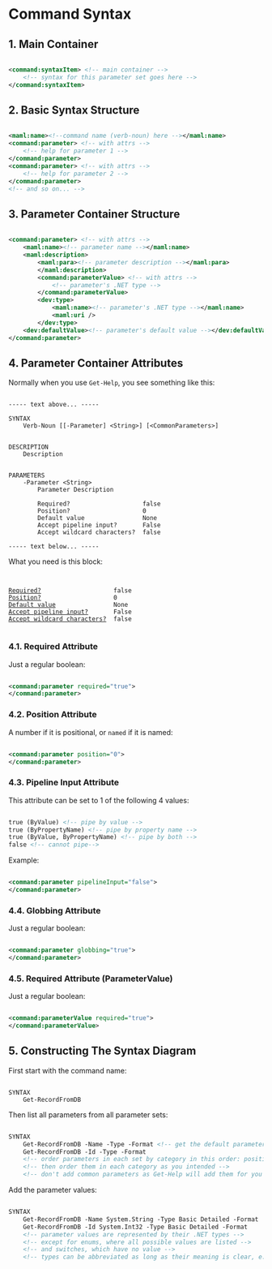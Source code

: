 # Command Syntax

## 1. Main Container

```xml

<command:syntaxItem> <!-- main container -->
    <!-- syntax for this parameter set goes here -->
</command:syntaxItem>

```

## 2. Basic Syntax Structure

```xml

<maml:name><!--command name (verb-noun) here --></maml:name>
<command:parameter> <!-- with attrs -->
    <!-- help for parameter 1 -->
</command:parameter>
<command:parameter> <!-- with attrs -->
    <!-- help for parameter 2 -->
</command:parameter>
<!-- and so on... -->

```

## 3. Parameter Container Structure

<a name="defaultValue">

```xml

<command:parameter> <!-- with attrs -->
    <maml:name><!-- parameter name --></maml:name>
    <maml:description>
        <maml:para><!-- parameter description --></maml:para>
        </maml:description>
        <command:parameterValue> <!-- with attrs -->
            <!-- parameter's .NET type -->
        </command:parameterValue>
        <dev:type>
            <maml:name><!-- parameter's .NET type --></maml:name>
            <maml:uri />
        </dev:type>
    <dev:defaultValue><!-- parameter's default value --></dev:defaultValue>
</command:parameter>

```

## 4. Parameter Container Attributes

Normally when you use ```Get-Help```, you see something like this:

```

----- text above... -----

SYNTAX
    Verb-Noun [[-Parameter] <String>] [<CommonParameters>]


DESCRIPTION
    Description


PARAMETERS
    -Parameter <String>
        Parameter Description

        Required?                    false
        Position?                    0
        Default value                None
        Accept pipeline input?       False
        Accept wildcard characters?  false

----- text below... -----

```

What you need is this block:

<pre><code>

<a href="#required">Required?</a>                    false
<a href="#position">Position?</a>                    0
<a href="#defaultValue">Default value</a>                None
<a href="#pipelineInput">Accept pipeline input?</a>       False
<a href="#globbing">Accept wildcard characters?</a>  false

</code></pre>

### 4.1. Required Attribute <a name="required"></a>

Just a regular boolean:

```xml

<command:parameter required="true">
</command:parameter>

```

### 4.2. Position Attribute <a name="position"></a>

A number if it is positional, or ```named``` if it is named:

```xml

<command:parameter position="0">
</command:parameter>

```

### 4.3. Pipeline Input Attribute <a name="pipelineInput"></a>

This attribute can be set to 1 of the following 4 values:

```xml

true (ByValue) <!-- pipe by value -->
true (ByPropertyName) <!-- pipe by property name -->
true (ByValue, ByPropertyName) <!-- pipe by both -->
false <!-- cannot pipe-->

```

Example:

```xml

<command:parameter pipelineInput="false">
</command:parameter>

```

### 4.4. Globbing Attribute <a name="globbing"></a>

Just a regular boolean:

```xml

<command:parameter globbing="true">
</command:parameter>

```

### 4.5. Required Attribute (ParameterValue)

Just a regular boolean:

```xml

<command:parameterValue required="true">
</command:parameterValue>

```

## 5. Constructing The Syntax Diagram

First start with the command name:

```

SYNTAX
    Get-RecordFromDB

```

Then list all parameters from all parameter sets:

```xml

SYNTAX
    Get-RecordFromDB -Name -Type -Format <!-- get the default parameter set first -->
    Get-RecordFromDB -Id -Type -Format
    <!-- order parameters in each set by category in this order: positional, unique, common -->
    <!-- then order them in each category as you intended -->
    <!-- don't add common parameters as Get-Help will add them for you -->

```

Add the parameter values:

```xml

SYNTAX
    Get-RecordFromDB -Name System.String -Type Basic Detailed -Format
    Get-RecordFromDB -Id System.Int32 -Type Basic Detailed -Format
    <!-- parameter values are represented by their .NET types -->
    <!-- except for enums, where all possible values are listed -->
    <!-- and switches, which have no value -->
    <!-- types can be abbreviated as long as their meaning is clear, e.g. System.String to string, and System.Int32 to int -->

```